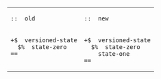 <table>
<tr>
<td>
  
  `::  old`
  
  </td> <td>

  `::  new`

  </td>
</tr>
<tr>
<td>

  ```
  +$  versioned-state
    $%  state-zero
  ==
    
  ```

  </td>
<td>

```
+$  versioned-state
  $%  state-zero
    state-one
==
```

</td>
</tr>
</table>

